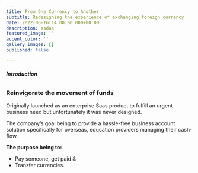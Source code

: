 ```yaml
---
title: From One Currency to Another
subtitle: Redesigning the experience of exchanging foreign currency
date: 2022-06-16T14:00:00.000+00:00
description: asdas
featured_image: ''
accent_color: ''
gallery_images: []
published: false

---
```

###### **Introduction**

### Reinvigorate the movement of funds

Originally launched as an enterprise Saas product to fulfill an urgent business need but unfortunately it was never designed.

The company’s goal being to provide a hassle-free business account solution specifically for overseas, education providers managing their cash-flow.

**The purpose being to:**

* Pay someone, get paid &
* Transfer currencies.